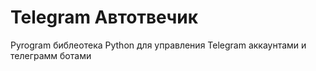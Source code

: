# Telegram Автотвечик
Pyrogram библеотека Python для управления Telegram аккаунтами и телеграмм ботами
